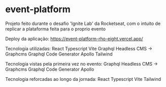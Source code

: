 # event-platform
Projeto feito durante o desafio 'Ignite Lab' da Rocketseat, com o intuito de replicar a plataforma feita para o proprio evento

Deploy da aplicação: https://event-platform-rho-eight.vercel.app/

Tecnologia utilizadas:
  React
  Typescript
  Vite
  Graphql
  Headless CMS -> Graphcms
  Graphql Code Generator
  Apollo
  Tailwind
  
Tecnologia vistas pela primeira vez no evento:
  Graphql
  Headless CMS -> Graphcms
  Graphql Code Generator
  Apollo
  
Tecnologia reforcadas ao longo da jornada:
  React
  Typescript
  Vite
  Tailwind
